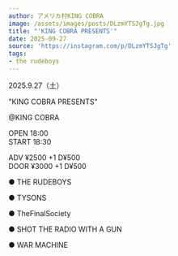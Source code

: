 ```yaml
---
author: アメリカ村KING COBRA
image: /assets/images/posts/DLzmYTSJgTg.jpg
title: "'KING COBRA PRESENTS'"
date: 2025-09-27
source: 'https://instagram.com/p/DLzmYTSJgTg'
tags:
- the rudeboys
---
```

2025.9.27（土）

"KING COBRA PRESENTS"

@KING COBRA

OPEN  18:00<br>
START 18:30

ADV ¥2500 +1 D¥500<br>
DOOR ¥3000 +1 D¥500

● THE RUDEBOYS

● TYSONS

● TheFinalSociety

● SHOT THE RADIO WITH A GUN

● WAR MACHINE